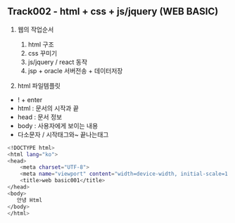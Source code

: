 ## Track002 - html + css + js/jquery (WEB BASIC) 
1. 웹의 작업순서
   1) html 구조
   2) css 꾸미기
   3) js/jquery / react 동작
   4) jsp + oracle  서버전송 + 데이터저장

2. html 파일템플릿
- ! + enter
- html : 문서의 시작과 끝
- head : 문서 정보
- body : 사용자에게 보이는 내용
- 다소문자 / 시작태그와~ 끝나는태그

```bash
<!DOCTYPE html>
<html lang="ko">
<head>
    <meta charset="UTF-8">
    <meta name="viewport" content="width=device-width, initial-scale=1.0">
    <title>web basic001</title>
</head>
<body>
   안녕 Html 
</body>
</html>
```

